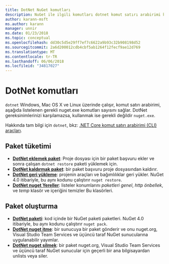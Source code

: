 ```yaml
---
title: DotNet NuGet komutları
description: NuGet ile ilgili komutları dotnet komut satırı arabirimi kullanarak için kısa bir başvuru.
author: karann-msft
ms.author: karann
manager: unnir
ms.date: 01/23/2018
ms.topic: conceptual
ms.openlocfilehash: dd30c5d5e29ff7ef7c6622a9b93c32b908198d52
ms.sourcegitcommit: 2a6d200012cdb4cbf5ab1264f12fecf9ae12d769
ms.translationtype: MT
ms.contentlocale: tr-TR
ms.lasthandoff: 06/06/2018
ms.locfileid: "34817027"
---
```

# <a name="dotnet-commands"></a>DotNet komutları

`dotnet` Windows, Mac OS X ve Linux üzerinde çalışır, komut satırı arabirimi, aşağıda listelenen gerekli nuget.exe komutları sayısını sağlar. DotNet gereksinimlerinizi karşılamazsa, kullanmak ise gerekli değildir `nuget.exe`.

Hakkında tam bilgi için `dotnet`, bkz: [.NET Core komut satırı arabirimi (CLI) araçları](/dotnet/core/tools/?tabs=netcore2x).

## <a name="package-consumption"></a>Paket tüketimi

- [**DotNet eklemek paket**](/dotnet/core/tools/dotnet-add-package): Proje dosyası için bir paket başvuru ekler ve sonra çalışan `dotnet restore` paketi yüklemek için.
- [**DotNet kaldırmak paket**](/dotnet/core/tools/dotnet-remove-package): bir paket başvuru proje dosyasından kaldırır.
- [**DotNet geri yükleme**](/dotnet/core/tools/dotnet-restore?tabs=netcore2x): projenin araçları ve bağımlılıklar geri yükler. NuGet 4.0 itibariyle, bu aynı kodunu çalıştırır `nuget restore`.
- [**DotNet nuget Yereller**](/dotnet/core/tools/dotnet-nuget-locals): listeler konumlarını *paketleri genel*, *http önbellek*, ve *temp* klasör ve içeriğini temizler Bu klasörleri.

## <a name="package-creation"></a>Paket oluşturma

- [**DotNet paketi**](/dotnet/core/tools/dotnet-pack?tabs=netcore2x): kod içinde bir NuGet paketi paketleri. NuGet 4.0 itibariyle, bu aynı kodunu çalıştırır `nuget pack`.
- [**DotNet nuget itme**](/dotnet/core/tools/dotnet-nuget-push): bir sunucuya bir paket gönderir ve onu nuget.org, Visual Studio Team Services ve üçüncü taraf NuGet sunucularına uygulanabilir yayımlar.
- [**DotNet nuget silmek**](/dotnet/core/tools/dotnet-nuget-delete): bir paket nuget.org, Visual Studio Team Services ve üçüncü taraf NuGet sunucular için geçerli bir ana bilgisayardan unlists veya siler.
